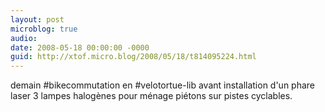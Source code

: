 ```yaml
---
layout: post
microblog: true
audio: 
date: 2008-05-18 00:00:00 -0000
guid: http://xtof.micro.blog/2008/05/18/t814095224.html
---
```

demain #bikecommutation en #velotortue-lib avant installation d'un phare laser 3 lampes halogènes pour ménage piétons sur pistes cyclables.
